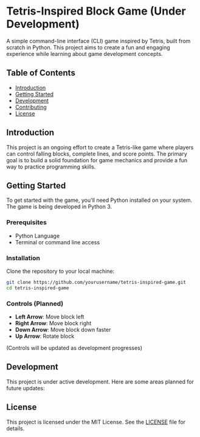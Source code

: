 # Tetris-Inspired Block Game (Under Development)

A simple command-line interface (CLI) game inspired by Tetris, built from scratch in Python. This project aims to create a fun and engaging experience while learning about game development concepts.

## Table of Contents

- [Introduction](#introduction)
- [Getting Started](#getting-started)
- [Development](#development)
- [Contributing](#contributing)
- [License](#license)

## Introduction

This project is an ongoing effort to create a Tetris-like game where players can control falling blocks, complete lines, and score points. The primary goal is to build a solid foundation for game mechanics and provide a fun way to practice programming skills.

## Getting Started

To get started with the game, you'll need Python installed on your system. The game is being developed in Python 3.

### Prerequisites

- Python Language
- Terminal or command line access

### Installation

Clone the repository to your local machine:

```bash
git clone https://github.com/yourusername/tetris-inspired-game.git
cd tetris-inspired-game
```

### Controls (Planned)

- **Left Arrow**: Move block left
- **Right Arrow**: Move block right
- **Down Arrow**: Move block down faster
- **Up Arrow**: Rotate block

(Controls will be updated as development progresses)

## Development

This project is under active development. Here are some areas planned for future updates:

## License

This project is licensed under the MIT License. See the [LICENSE](LICENSE) file for details.
